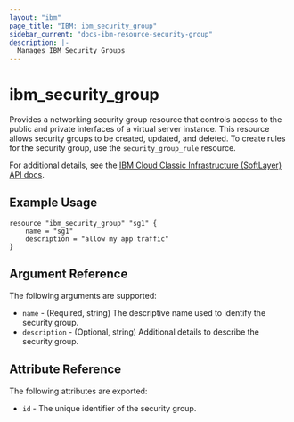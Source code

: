 ```yaml
---
layout: "ibm"
page_title: "IBM: ibm_security_group"
sidebar_current: "docs-ibm-resource-security-group"
description: |-
  Manages IBM Security Groups
---
```


# ibm\_security_group

Provides a networking security group resource that controls access to the public and private interfaces of a virtual server instance. This resource allows security groups to be created, updated, and deleted. To create rules for the security group, use the `security_group_rule` resource.

For additional details, see the [IBM Cloud Classic Infrastructure (SoftLayer) API docs](http://sldn.softlayer.com/reference/datatypes/SoftLayer_Network_SecurityGroup).

## Example Usage

```
resource "ibm_security_group" "sg1" {
    name = "sg1"
    description = "allow my app traffic"
}
```

## Argument Reference

The following arguments are supported:

* `name` - (Required, string) The descriptive name used to identify the security group.
* `description` - (Optional, string) Additional details to describe the security group.

## Attribute Reference

The following attributes are exported:

* `id` - The unique identifier of the security group.
